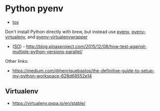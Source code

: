# Python pyenv

* [tox](https://github.com/tox-dev/tox)

Don't install Python directly with brew, but instead use [pyenv](https://github.com/pyenv/pyenv), [pyenv-virtualenv](https://github.com/pyenv/pyenv-virtualenv), and [pyenv-virtualenvwrapper](https://github.com/pyenv/pyenv-virtualenvwrapper)

* ([SO](https://stackoverflow.com/a/36968673/125246)) - <http://blog.pinaxproject.com/2015/12/08/how-test-against-multiple-python-versions-parallel/>


Other links:

* <https://medium.com/@henriquebastos/the-definitive-guide-to-setup-my-python-workspace-628d68552e14>

## Virtualenv

* <https://virtualenv.pypa.io/en/stable/>

